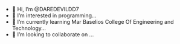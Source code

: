 - 👋 Hi, I’m @DAREDEVILDD7
- 👀 I’m interested in programming...
- 🌱 I’m currently learning Mar Baselios College Of Engineering and Technology...
- 💞️ I’m looking to collaborate on ...

<!---
DAREDEVILDD7/DAREDEVILDD7 is a ✨ special ✨ repository because its `README.md` (this file) appears on your GitHub profile.
You can click the Preview link to take a look at your changes.
--->
